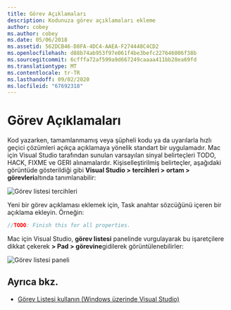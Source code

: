 ```yaml
---
title: Görev Açıklamaları
description: Kodunuza görev açıklamaları ekleme
author: cobey
ms.author: cobey
ms.date: 05/06/2018
ms.assetid: 562DCB46-D8FA-4DC4-AAEA-F274448C4CD2
ms.openlocfilehash: d88b74ab953f97e061f4be3befc227646006f38b
ms.sourcegitcommit: 6cfffa72af599a9d667249caaaa411bb28ea69fd
ms.translationtype: MT
ms.contentlocale: tr-TR
ms.lasthandoff: 09/02/2020
ms.locfileid: "67692318"
---
```

# <a name="task-comments"></a>Görev Açıklamaları

Kod yazarken, tamamlanmamış veya şüpheli kodu ya da uyarılarla hızlı geçici çözümleri açıkça açıklamaya yönelik standart bir uygulamadır. Mac için Visual Studio tarafından sunulan varsayılan sinyal belirteçleri TODO, HACK, FIXME ve GERI alınamalardır. Kişiselleştirilmiş belirteçler, aşağıdaki görüntüde gösterildiği gibi **Visual Studio > tercihleri > ortam > görevleri**altında tanımlanabilir:

![Görev listesi tercihleri](media/source-editor-image10.png)

Yeni bir görev açıklaması eklemek için, Task anahtar sözcüğünü içeren bir açıklama ekleyin. Örneğin:

```csharp
//TODO: Finish this for all properties.
```

Mac için Visual Studio, **görev listesi** panelinde vurgulayarak bu işaretçilere dikkat çekerek **> Pad > görevine**gidilerek görüntülenebilirler:

![Görev listesi paneli](media/source-editor-image11.png)

## <a name="see-also"></a>Ayrıca bkz.

- [Görev Listesi kullanın (Windows üzerinde Visual Studio)](/visualstudio/ide/using-the-task-list)